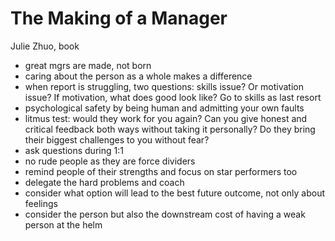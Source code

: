 # The Making of a Manager
Julie Zhuo, book

- great mgrs are made, not born
- caring about the person as a whole makes a difference
- when report is struggling, two questions: skills issue? Or motivation issue? If motivation, what does good look like? Go to skills as last resort
- psychological safety by being human and admitting your own faults
- litmus test: would they work for you again? Can you give honest and critical feedback both ways without taking it personally? Do they bring their biggest challenges to you without fear?
- ask questions during 1:1
- no rude people as they are force dividers
- remind people of their strengths and focus on star performers too
- delegate the hard problems and coach
- consider what option will lead to the best future outcome, not only about feelings
- consider the person but also the downstream cost of having a weak person at the helm